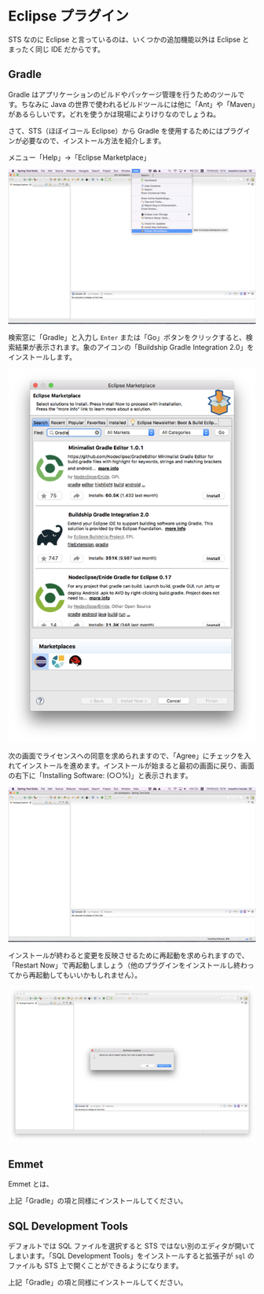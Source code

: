 # Eclipse プラグイン

STS なのに Eclipse と言っているのは、いくつかの追加機能以外は Eclipse とまったく同じ IDE だからです。

## Gradle

Gradle はアプリケーションのビルドやパッケージ管理を行うためのツールです。ちなみに Java の世界で使われるビルドツールには他に「Ant」や「Maven」があるらしいです。どれを使うかは現場によりけりなのでしょうね。

さて、STS（ほぼイコール Eclipse）から Gradle を使用するためにはプラグインが必要なので、インストール方法を紹介します。

メニュー「Help」→「Eclipse Marketplace」

![STS](/assets/sts-marketplace.png)

検索窓に「Gradle」と入力し ```Enter``` または「Go」ボタンをクリックすると、検索結果が表示されます。象のアイコンの「Buildship Gradle Integration 2.0」をインストールします。

![STS](/assets/sts-marketplace-gradle.png)

次の画面でライセンスへの同意を求められますので、「Agree」にチェックを入れてインストールを進めます。インストールが始まると最初の画面に戻り、画面の右下に「Installing Software: (○○%)」と表示されます。

![STS](/assets/sts-installing.png)

インストールが終わると変更を反映させるために再起動を求められますので、「Restart Now」で再起動しましょう（他のプラグインをインストールし終わってから再起動してもいいかもしれません）。

![STS](/assets/sts-restart.png)

## Emmet

Emmet とは、

上記「Gradle」の項と同様にインストールしてください。

## SQL Development Tools

デフォルトでは SQL ファイルを選択すると STS ではない別のエディタが開いてしまいます。「SQL Development Tools」をインストールすると拡張子が ```sql``` のファイルも STS 上で開くことができるようになります。

上記「Gradle」の項と同様にインストールしてください。
